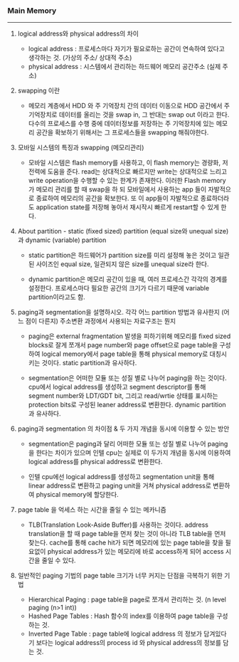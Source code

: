 ### Main Memory
-------------------------------------------
1. logical address와 physical address의 차이
    - logical address : 프로세스마다 자기가 필요로하는 공간이 연속하여 있다고 생각하는 것. (가상의 주소/ 상대적 주소)
    - physical address : 시스템에서 관리하는 하드웨어 메모리 공간주소 (실제 주소)

2. swapping 이란
    - 메모리 계층에서 HDD 와 주 기억장치 간의 데이터 이동으로 HDD 공간에서 주 기억장치로 데이터를 올리는 것을 swap in, 그 반대는 swap out 이라고 한다. 다수의 프로세스를 수행 중에 데이터정보를 저장하는 주 기억장치에 있는 메모리 공간을 확보하기 위해서는 그 프로세스들을 swapping 해줘야한다.

3. 모바일 시스템의 특징과 swapping (메모리관리)
    - 모바일 시스템은 flash memory를 사용하고, 이 flash memory는 경량화, 저전력에 도움을 준다. read는 상대적으로 빠르지만 write는 상대적으로 느리고 write operation을 수행할 수 있는 한계가 존재한다. 이러한 Flash memory가 메모리 관리를 할 때 swap을 하 되 모바일에서 사용하는 app 들이 자발적으로 종료하여 메모리의 공간을 확보한다. 또 이 app들이 자발적으로 종료하더라도 application state를 저장해 놓아서 재시작시 빠르게 restart할 수 있게 한다.

4. About partition - static (fixed sized) partition (equal size와 unequal size) 과 dynamic (variable) partition
    - static partition은 하드웨어가 partition size를 미리 설정해 놓은 것이고 일관된 사이즈인 equal size, 일관되지 않은 size를 unequal size라 한다.

    - dynamic partition은 메모리 공간이 있을 때, 여러 프로세스간 각각의 경계를 설정한다. 프로세스마다 필요한 공간의 크기가 다르기 때문에 variable partition이라고도 함.

5. paging과 segmentation을 설명하시오. 각각 어느 partition 방법과 유사한지 (어느 점이 다른지) 주소변환 과정에서 사용되는 자료구조는 뭔지
    - paging은 external fragmentation 발생을 피하기위해 메모리를 fixed sized blocks로 잘게 쪼개서 page number와 page offset으로 page table을 구성하여 logical memory에서 page table을 통해 physical memory로 대칭시키는 것이다. static partition과 유사하다.

    - segmentation은 어떠한 모듈 또는 성질 별로 나누어 paging을 하는 것이다. cpu에서 logical address를 생성하고 segment descriptor를 통해 segment number와 LDT/GDT bit, 그리고 read/wrtie 상태를 표시하는 protection bits로 구성된 leaner address로 변환한다. dynamic partition과 유사하다.

6. paging과 segmentation 의 차이점 & 두 가지 개념을 동시에 이용할 수 있는 방안
    - segmentation은 paging과 달리 어떠한 모듈 또는 성질 별로 나누어 paging을 한다는 차이가 있으며 인텔 cpu는 실제로 이 두가지 개념을 동시에 이용하여 logical address를 physical address로 변환한다.

    - 인텔 cpu에선 logical address를 생성하고 segmentation unit을 통해 linear address로 변환하고 paging unit을 거쳐 physical address로 변환하여 physical memory에 할당한다. 

7. page table 을 억세스 하는 시간을 줄일 수 있는 메카니즘
    - TLB(Translation Look-Aside Buffer)를 사용하는 것이다. address translation을 할 때 page table을 먼저 찾는 것이 아니라 TLB table을 먼저 찾는다. cache를 통해 cache hit가 되면 메모리에 있는 page table을 찾을 필요없이 physical address가 있는 메모리에 바로 access하게 되어 access 시간을 줄일 수 있다.

8. 일반적인 paging 기법의 page table 크기가 너무 커지는 단점을 극복하기 위한 기법
    - Hierarchical Paging : page table을 page로 쪼개서 관리하는 것. (n level paging (n>1 int))
    - Hashed Page Tables : Hash 함수의 index를 이용하여 page table을 구성하는 것.
    - Inverted Page Table : page table에 logical address 의 정보가 담겨있다기 보다는 logical address의 process id 와 physical address의 정보를 담는 것.